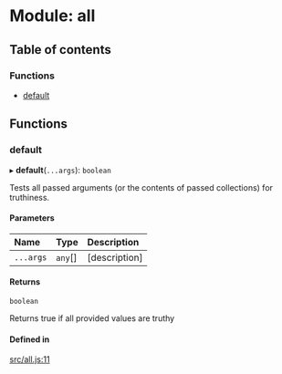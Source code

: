 # Module: all

## Table of contents

### Functions

- [default](all.md#default)

## Functions

### default

▸ **default**(`...args`): `boolean`

Tests all passed arguments (or the contents of passed collections) for truthiness.

#### Parameters

| Name | Type | Description |
| :------ | :------ | :------ |
| `...args` | `any`[] | [description] |

#### Returns

`boolean`

Returns true if all provided values are truthy

#### Defined in

[src/all.js:11](https://github.com/Twipped/js-utils/blob/f2eceb5/src/all.js#L11)
